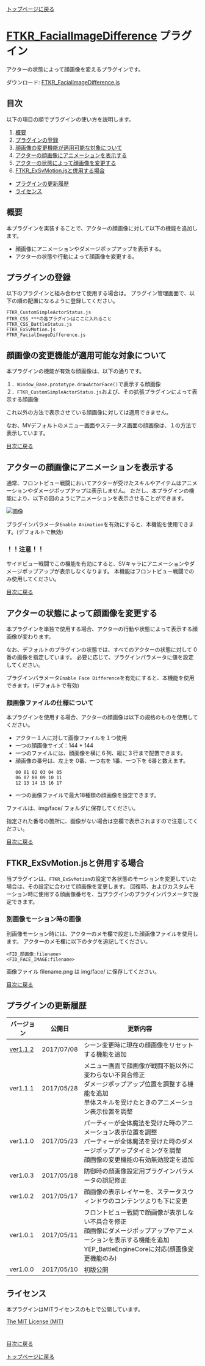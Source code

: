 [トップページに戻る](README.md)

# [FTKR_FacialImageDifference](FTKR_FacialImageDifference.js) プラグイン

アクターの状態によって顔画像を変えるプラグインです。

ダウンロード: [FTKR_FacialImageDifference.js](https://raw.githubusercontent.com/futokoro/RPGMaker/master/FTKR_FacialImageDifference.js)

## 目次

以下の項目の順でプラグインの使い方を説明します。
1. [概要](#概要)
2. [プラグインの登録](#プラグインの登録)
2. [顔画像の変更機能が適用可能な対象について](#顔画像の変更機能が適用可能な対象について)
2. [アクターの顔画像にアニメーションを表示する](#アクターの顔画像にアニメーションを表示する)
2. [アクターの状態によって顔画像を変更する](#アクターの状態によって顔画像を変更する)
3. [FTKR_ExSvMotion.jsと併用する場合](#FTKR_ExSvMotion.jsと併用する場合)
* [プラグインの更新履歴](#プラグインの更新履歴)
* [ライセンス](#ライセンス)

## 概要

本プラグインを実装することで、アクターの顔画像に対して以下の機能を追加します。

* 顔画像にアニメーションやダメージポップアップを表示する。
* アクターの状態や行動によって顔画像を変更する。

## プラグインの登録

以下のプラグインと組み合わせて使用する場合は。
プラグイン管理画面で、以下の順の配置になるように登録してください。
```
FTKR_CustomSimpleActorStatus.js
FTKR_CSS_***の各プラグインはここに入れること
FTKR_CSS_BattleStatus.js
FTKR_ExSvMotion.js
FTKR_FacialImageDifference.js
```

## 顔画像の変更機能が適用可能な対象について

本プラグインの機能が有効な顔画像は、以下の通りです。

１．`Window_Base.prototype.drawActorFace()`で表示する顔画像<br>
２．`FTKR_CustomSimpleActorStatus.js`および、その拡張プラグインによって表示する顔画像

これ以外の方法で表示させている顔画像に対しては適用できません。

なお、MVデフォルトのメニュー画面やステータス画面の顔画像は、１の方法で表示しています。

[目次に戻る](#目次)

## アクターの顔画像にアニメーションを表示する

通常、フロントビュー戦闘においてアクターが受けたスキルやアイテムはアニメーションやダメージポップアップは表示しません。
ただし、本プラグインの機能により、以下の図のようにアニメーションを表示させることができます。

![画像](image/FTKR_FacialImageDifference/n02_001.png)

プラグインパラメータ`Enable Animation`を有効にすると、本機能を使用できます。(デフォルトで無効)

### ！！注意！！
サイドビュー戦闘でこの機能を有効にすると、SVキャラにアニメーションやダメージポップアップが表示しなくなります。
本機能はフロントビュー戦闘でのみ使用してください。

[目次に戻る](#目次)

## アクターの状態によって顔画像を変更する

本プラグインを単独で使用する場合、アクターの行動や状態によって表示する顔画像が変わります。

なお、デフォルトのプラグインの状態では、すべてのアクターの状態に対して 0番の画像を指定しています。
必要に応じて、プラグインパラメータに値を設定してください。

プラグインパラメータ`Enable Face Difference`を有効にすると、本機能を使用できます。(デフォルトで有効)

### 顔画像ファイルの仕様について

本プラグインを使用する場合、アクターの顔画像は以下の規格のものを使用してください。

* アクター１人に対して画像ファイルを１つ使用
* 一つの顔画像サイズ：144 * 144
* 一つのファイルには、顔画像を横に６列、縦に３行まで配置できます。
* 顔画像の番号は、左上を 0番、一つ右を 1番、一つ下を 6番と数えます。
  ```
  00 01 02 03 04 05
  06 07 08 09 10 11
  12 13 14 15 16 17
  ```
* 一つの画像ファイルで最大18種類の顔画像を設定できます。

ファイルは、img/face/ フォルダに保存してください。

指定された番号の箇所に、画像がない場合は空欄で表示されますので注意してください。

[目次に戻る](#目次)

## FTKR_ExSvMotion.jsと併用する場合

当プラグインは、`FTKR_ExSvMotion`の設定で各状態のモーションを変更していた場合は、その設定に合わせて顔画像を変更します。
回復時、およびカスタムモーション時に使用する顔画像番号を、当プラグインのプラグインパラメータで設定できます。

### 別画像モーション時の画像
別画像モーション時には、アクターのメモ欄で設定した顔画像ファイルを使用します。
アクターのメモ欄に以下のタグを追記してください。

```
<FID_顔画像:filename>
<FID_FACE_IMAGE:filename>
```

画像ファイル filename.png は img/face/ に保存してください。

[目次に戻る](#目次)

## プラグインの更新履歴

| バージョン | 公開日 | 更新内容 |
| --- | --- | --- |
| [ver1.1.2](FTKR_FacialImageDifference.js) | 2017/07/08 | シーン変更時に現在の顔画像をリセットする機能を追加 |
| ver1.1.1 | 2017/05/28 | メニュー画面で顔画像が戦闘不能以外に変わらない不具合修正<br>ダメージポップアップ位置を調整する機能を追加<br>単体スキルを受けたときのアニメーション表示位置を調整 |
| ver1.1.0 | 2017/05/23 | パーティーが全体魔法を受けた時のアニメーション表示位置を調整<br>パーティーが全体魔法を受けた時のダメージポップアップタイミングを調整<br>顔画像の変更機能の有効無効設定を追加 |
| ver1.0.3 | 2017/05/18 | 防御時の顔画像設定用プラグインパラメータの誤記修正 |
| ver1.0.2 | 2017/05/17 | 顔画像の表示レイヤーを、ステータスウィンドウのコンテンツよりも下に変更 |
| ver1.0.1 | 2017/05/11 | フロントビュー戦闘で顔画像が表示しない不具合を修正<br>顔画像にダメージポップアップやアニメーションを表示する機能を追加<br>YEP_BattleEngineCoreに対応(顔画像変更機能のみ) |
| ver1.0.0 | 2017/05/10 | 初版公開 |

## ライセンス

本プラグインはMITライセンスのもとで公開しています。

[The MIT License (MIT)](https://opensource.org/licenses/mit-license.php)

#
[目次に戻る](#目次)

[トップページに戻る](README.md)